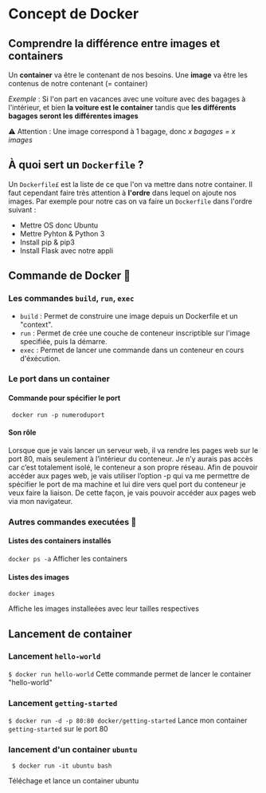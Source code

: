 # Concept de Docker 

## Comprendre la différence entre images et containers

Un **container** va être le contenant de nos besoins.
Une **image** va être les contenus de notre contenant (= container) 

*Exemple* : Si l'on part en vacances avec une voiture avec des bagages à l'intérieur, et bien **la voiture est le container** tandis que **les différents bagages seront les différentes images**

⚠️ Attention : Une image correspond à 1 bagage, donc *x bagages = x images*

## À quoi sert un `Dockerfile` ?

Un `Dockerfile£` est la liste de ce que l'on va mettre dans notre container. Il faut cependant faire très attention à **l'ordre** dans lequel on ajoute nos images. 
Par exemple pour notre cas on va faire un `Dockerfile` dans l'ordre suivant : 

* Mettre OS donc Ubuntu
* Mettre Pyhton & Python 3
* Install pip & pip3
* Install Flask avec notre appli


## Commande de Docker 🧐
### Les commandes `build`, `run`, `exec`

* `build` : Permet de construire une image depuis un Dockerfile et un "context".
* `run` : Permet de crée une couche de conteneur inscriptible sur l'image specifiée, puis la démarre.
* `exec` : Permet de lancer une commande dans un conteneur en cours d'éxécution.

### Le port dans un container 

#### Commande pour spécifier le port 
` docker run -p numeroduport`

#### Son rôle 
Lorsque que je vais lancer un serveur web, il va rendre les pages web sur le port 80, mais seulement à l’intérieur du conteneur. Je n’y aurais pas accès car c’est totalement isolé, le conteneur a son propre réseau. Afin de pouvoir accéder aux pages web, je vais utiliser l’option -p qui va me permettre de spécifier le port de ma machine et lui dire vers quel port du conteneur je veux faire la liaison. De cette façon, je vais pouvoir accéder aux pages web via mon navigateur.

### Autres commandes executées 🧐

#### Listes des containers installés

`docker ps -a`
Afficher les containers

#### Listes des images
`docker images` 

Affiche les images installeées avec leur tailles respectives



## Lancement de container

### Lancement `hello-world`
`$ docker run hello-world` 
Cette commande permet de lancer le container "hello-world"

### Lancement `getting-started`
`$ docker run -d -p 80:80 docker/getting-started`
Lance mon container `getting-started` sur le port 80

### lancement d'un container `ubuntu`
` $ docker run -it ubuntu bash` 

Téléchage et lance un container ubuntu



